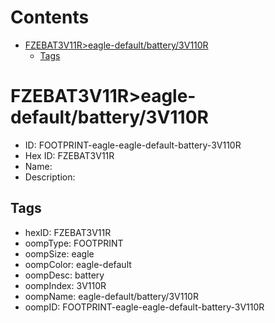 



Contents
========

* [FZEBAT3V11R>eagle-default/battery/3V110R](#fzebat3v11reagle-defaultbattery3v110r)
	* [Tags](#tags)

# FZEBAT3V11R>eagle-default/battery/3V110R

- ID: FOOTPRINT-eagle-eagle-default-battery-3V110R
- Hex ID: FZEBAT3V11R
- Name: 
- Description: 

## Tags

- hexID: FZEBAT3V11R
- oompType: FOOTPRINT
- oompSize: eagle
- oompColor: eagle-default
- oompDesc: battery
- oompIndex: 3V110R
- oompName: eagle-default/battery/3V110R
- oompID: FOOTPRINT-eagle-eagle-default-battery-3V110R

